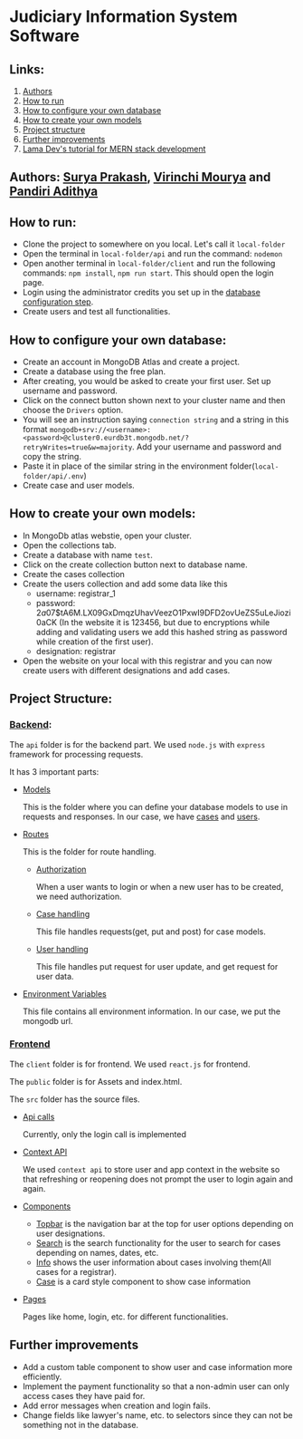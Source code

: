 ﻿# Judiciary Information System Software

## Links:

1. [Authors](#authors)
2. [How to run](#how-to-run)
3. [How to configure your own database](#how-to-configure-your-own-database)
4. [How to create your own models](#how-to-create-your-own-models)
5. [Project structure](#project-structure)
6. [Further improvements](#further-improvements)
7. [Lama Dev's tutorial for MERN stack development](https://youtu.be/pFHyZvVxce0)
 
## Authors: [Surya Prakash](https://github.com/nespar7/), [Virinchi Mourya](https://github.com/Kreiger444) and [Pandiri Adithya](https://github.com/fartbox123)

## How to run:
* Clone the project to somewhere on you local. Let's call it `local-folder`
* Open the terminal in `local-folder/api` and run the command: `nodemon`
* Open another terminal in `local-folder/client` and run the following commands: `npm install`, `npm run start`. This should open the login page.
* Login using the administrator credits you set up in the [database configuration step](#how-to-configure-your-own-database).
* Create users and test all functionalities.

## How to configure your own database:
* Create an account in MongoDB Atlas and create a project.
* Create a database using the free plan.
* After creating, you would be asked to create your first user. Set up username and password.
* Click on the connect button shown next to your cluster name and then choose the `Drivers` option.
* You will see an instruction saying `connection string` and a string in this format `mongodb+srv://<username>:<password>@cluster0.eurdb3t.mongodb.net/?retryWrites=true&w=majority`. Add your username and password and copy the string.
* Paste it in place of the similar string in the environment folder(`local-folder/api/.env`)
* Create case and user models.

## How to create your own models:
* In MongoDb atlas webstie, open your cluster.
* Open the collections tab.
* Create a database with name `test`.
* Click on the create collection button next to database name.
* Create the cases collection
* Create the users collection and add some data like this
  * username: registrar_1
  * password: $2a$07$tA6M.LX09GxDmqzUhavVeezO1PxwI9DFD2ovUeZS5uLeJiozi0aCK (In the website it is 123456, but due to encryptions while adding and validating users we add this hashed string as password while creation of the first user).
  * designation: registrar
* Open the website on your local with this registrar and you can now create users with different designations and add cases.

## Project Structure:

### [Backend](./api):

The `api` folder is for the backend part. 
We used `node.js` with `express` framework for processing requests.

It has 3 important parts:

* [Models](./api/models)

  This is the folder where you can define your database models to use in requests and responses.
In our case, we have [cases](./api/models/Case.js) and [users](./api/models/User.js).

* [Routes](./api/routes)

  This is the folder for route handling. 

  * [Authorization](./api/routes/auth.js)

    When a user wants to login or when a new user has to be created, we need authorization.

  * [Case handling](./api/routes/case.js)

    This file handles requests(get, put and post) for case models.

  * [User handling](./api/routes/user.js)

    This file handles put request for user update, and get request for user data.

* [Environment Variables](./api/.env)

  This file contains all environment information. In our case, we put the mongodb url.


### [Frontend](./client)

The `client` folder is for frontend. 
We used `react.js` for frontend.

The `public` folder is for Assets and index.html.

The `src` folder has the source files.

* [Api calls](./client/src/apiCalls.js)
  
  Currently, only the login call is implemented
* [Context API](./client/src/context)

  We used `context api` to store user and app context in the website so that refreshing or reopening does not prompt the user to login again and again.
* [Components](./client/src/components)

  * [Topbar](./client/src/components/topbar) is the navigation bar at the top for user options depending on user designations.
  * [Search](./client/src/components/searches) is the search functionality for the user to search for cases depending on names, dates, etc.
  * [Info](./client/src/components/info) shows the user information about cases involving them(All cases for a registrar).
  * [Case](./client/src/components/case) is a card style component to show case information
* [Pages](./client/src/pages)

  Pages like home, login, etc. for different functionalities.


## Further improvements

* Add a custom table component to show user and case information more efficiently.
* Implement the payment functionality so that a non-admin user can only access cases they have paid for.
* Add error messages when creation and login fails.
* Change fields like lawyer's name, etc. to selectors since they can not be something not in the database.
